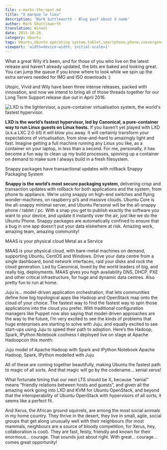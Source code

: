 ```yaml
---
file: x-marks-the-spot.md
title: "X marque le lieu"
description: 'Mark Suttleworth - Blog post about X name'
author: Mark Shuttleworth
translation: Winael
date: 2015-10-26
category: Ubuntu
tags: Ubuntu,Ubuntu operating system,tablet,smartphone,phone,convergence,lxc,lxd,Snappy,MaaS,Juju
viewport: 'width=device-width, initial-scale=1'
---
```


<meta http-equiv='Content-Type' content='text/html; charset=utf-8' />

What a great Wily it’s been, and for those of you who live on the latest release and haven’t already updated, the bits are baked and looking great. You can jump the queue if you know where to look while we spin up the extra servers needed for IMG and ISO downloads :)

Utopic, Vivid and Wily have been three intense releases, packed with innovation, and now we intend to bring all of those threads together for our Long Term Support release due out in April 2016.

![LXD is the lightervisor, a pure-container virtualisation system, the world's fastest hypervisor.][1]

**LXD is the world’s fastest hypervisor, led by Canonical, a pure-container way to run Linux guests on Linux hosts.** If you haven’t yet played with LXD (a.k.a LXC 2.0-b1) it will blow you away.  It will certainly transform your expectations of virtualisation, from slow-and-hard to amazingly light and fast. Imagine getting a full machine running any Linux you like, as a container on your laptop, in less than a second. For me, personally, it has become a fun way to clean up my build processes, spinning up a container on demand to make sure I always build in a fresh filesystem.

Snappy packages have transactional updates with rollback
Snappy Packaging System

**Snappy is the world’s most secure packaging system**, delivering crisp and transaction updates with rollback for both applications and the system, from phone to appliance. We’re using snappy on high-end switches and flying wonder-machines, on raspberry pi’s and massive clouds. Ubuntu Core is the all-snappy minimal server, and Ubuntu Personal will be the all-snappy phone / tablet / pc. With a snap you get to publish exactly the software you want to your device, and update it instantly over the air, just like we do the Ubuntu Phone. Snappy packages are automatically confined to ensure that a bug in one app doesn’t put your data elsewhere at risk. Amazing work, amazing team, amazing community!

MAAS is your physical cloud
Metal as a Service

MAAS is your physical cloud, with bare-metal machines on demand, supporting Ubuntu, CentOS and Windows. Drive your data centre from a single dashboard, bond network interfaces, raid your disks and rock the cloud generation. Led by Canonical, loved by the world leaders of big, and really big, deployments. MAAS gives you high availability DNS, DHCP, PXE and other critical infrastructure, for huge and dynamic data centres. Also pretty fun to run at home.

Juju is… model-driven application orchestration, that lets communities define how big topological apps like Hadoop and OpenStack map onto the cloud of your choice. The fastest way to find the fastest way to spin those applications into the cloud you prefer. With traditional configuration managers like Puppet now also saying that model-driven approaches are the way to the future, I’m very excited to see the kinds of problems that huge enterprises are starting to solve with Juju, and equally excited to see start-ups using Juju to speed their path to adoption. Here’s the Hadoop, Spark, IPython Notebook coolness I deployed live on stage at Apache Hadoopcon this month:

Juju model of Apache Hadoop with Spark and IPython Notebook
Apache Hadoop, Spark, IPython modelled with Juju

All of these are coming together beautifully, making Ubuntu the fastest path to magic of all sorts. And that magic will go by the codename… xenial xerus!

What fortunate timing that our next LTS should be X, because “xenial” means “friendly relations between hosts and guests”, and given all the amazing work going into LXD and KVM for Ubuntu OpenStack, and beyond that the interoperability of Ubuntu OpenStack with hypervisors of all sorts, it seems like a perfect fit.

And Xerus, the African ground squirrels, are among the most social animals in my home country. They thrive in the desert, they live in small, agile, social groups that get along unusually well with their neighbours (for most mammals, neighbours are a source of bloody competition, for Xerus, hey, collaboration is cool). They are fast, feisty, friendly and known for their enormous… courage. That sounds just about right. With great… courage… comes great opportunity!

[1]: http://assets.ubuntu.com/sites/ubuntu/1533/u/img/homepage/lxd_takeover.png
